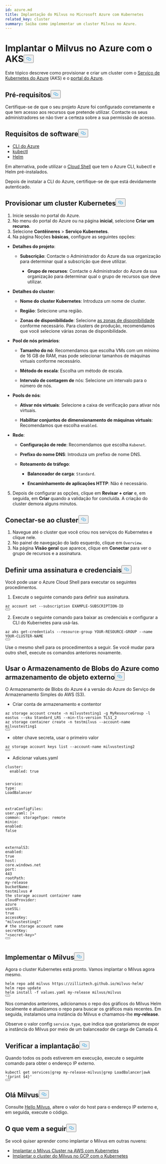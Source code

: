 ```yaml
---
id: azure.md
title: Implantação do Milvus no Microsoft Azure com Kubernetes
related_key: cluster
summary: Saiba como implementar um cluster Milvus no Azure.
---
```

<h1 id="Deploy-Milvus-on-Azure-with-AKS" class="common-anchor-header">Implantar o Milvus no Azure com o AKS<button data-href="#Deploy-Milvus-on-Azure-with-AKS" class="anchor-icon" translate="no">
      <svg translate="no"
        aria-hidden="true"
        focusable="false"
        height="20"
        version="1.1"
        viewBox="0 0 16 16"
        width="16"
      >
        <path
          fill="#0092E4"
          fill-rule="evenodd"
          d="M4 9h1v1H4c-1.5 0-3-1.69-3-3.5S2.55 3 4 3h4c1.45 0 3 1.69 3 3.5 0 1.41-.91 2.72-2 3.25V8.59c.58-.45 1-1.27 1-2.09C10 5.22 8.98 4 8 4H4c-.98 0-2 1.22-2 2.5S3 9 4 9zm9-3h-1v1h1c1 0 2 1.22 2 2.5S13.98 12 13 12H9c-.98 0-2-1.22-2-2.5 0-.83.42-1.64 1-2.09V6.25c-1.09.53-2 1.84-2 3.25C6 11.31 7.55 13 9 13h4c1.45 0 3-1.69 3-3.5S14.5 6 13 6z"
        ></path>
      </svg>
    </button></h1><p>Este tópico descreve como provisionar e criar um cluster com o <a href="https://azure.microsoft.com/en-us/services/kubernetes-service/#overview">Serviço de Kubernetes do Azure</a> (AKS) e o <a href="https://portal.azure.com">portal do Azure</a>.</p>
<h2 id="Prerequisites" class="common-anchor-header">Pré-requisitos<button data-href="#Prerequisites" class="anchor-icon" translate="no">
      <svg translate="no"
        aria-hidden="true"
        focusable="false"
        height="20"
        version="1.1"
        viewBox="0 0 16 16"
        width="16"
      >
        <path
          fill="#0092E4"
          fill-rule="evenodd"
          d="M4 9h1v1H4c-1.5 0-3-1.69-3-3.5S2.55 3 4 3h4c1.45 0 3 1.69 3 3.5 0 1.41-.91 2.72-2 3.25V8.59c.58-.45 1-1.27 1-2.09C10 5.22 8.98 4 8 4H4c-.98 0-2 1.22-2 2.5S3 9 4 9zm9-3h-1v1h1c1 0 2 1.22 2 2.5S13.98 12 13 12H9c-.98 0-2-1.22-2-2.5 0-.83.42-1.64 1-2.09V6.25c-1.09.53-2 1.84-2 3.25C6 11.31 7.55 13 9 13h4c1.45 0 3-1.69 3-3.5S14.5 6 13 6z"
        ></path>
      </svg>
    </button></h2><p>Certifique-se de que o seu projeto Azure foi configurado corretamente e que tem acesso aos recursos que pretende utilizar. Contacte os seus administradores se não tiver a certeza sobre a sua permissão de acesso.</p>
<h2 id="Software-requirements" class="common-anchor-header">Requisitos de software<button data-href="#Software-requirements" class="anchor-icon" translate="no">
      <svg translate="no"
        aria-hidden="true"
        focusable="false"
        height="20"
        version="1.1"
        viewBox="0 0 16 16"
        width="16"
      >
        <path
          fill="#0092E4"
          fill-rule="evenodd"
          d="M4 9h1v1H4c-1.5 0-3-1.69-3-3.5S2.55 3 4 3h4c1.45 0 3 1.69 3 3.5 0 1.41-.91 2.72-2 3.25V8.59c.58-.45 1-1.27 1-2.09C10 5.22 8.98 4 8 4H4c-.98 0-2 1.22-2 2.5S3 9 4 9zm9-3h-1v1h1c1 0 2 1.22 2 2.5S13.98 12 13 12H9c-.98 0-2-1.22-2-2.5 0-.83.42-1.64 1-2.09V6.25c-1.09.53-2 1.84-2 3.25C6 11.31 7.55 13 9 13h4c1.45 0 3-1.69 3-3.5S14.5 6 13 6z"
        ></path>
      </svg>
    </button></h2><ul>
<li><a href="https://docs.microsoft.com/en-us/cli/azure/install-azure-cli#install">CLI do Azure</a></li>
<li><a href="https://kubernetes.io/docs/tasks/tools/">kubectl</a></li>
<li><a href="https://helm.sh/docs/intro/install/">Helm</a></li>
</ul>
<p>Em alternativa, pode utilizar o <a href="https://learn.microsoft.com/en-us/azure/cloud-shell/overview">Cloud Shell</a> que tem o Azure CLI, kubectl e Helm pré-instalados.</p>
<div class="alert note">Depois de instalar a CLI do Azure, certifique-se de que está devidamente autenticado. </div>
<h2 id="Provision-a-Kubernetes-cluster" class="common-anchor-header">Provisionar um cluster Kubernetes<button data-href="#Provision-a-Kubernetes-cluster" class="anchor-icon" translate="no">
      <svg translate="no"
        aria-hidden="true"
        focusable="false"
        height="20"
        version="1.1"
        viewBox="0 0 16 16"
        width="16"
      >
        <path
          fill="#0092E4"
          fill-rule="evenodd"
          d="M4 9h1v1H4c-1.5 0-3-1.69-3-3.5S2.55 3 4 3h4c1.45 0 3 1.69 3 3.5 0 1.41-.91 2.72-2 3.25V8.59c.58-.45 1-1.27 1-2.09C10 5.22 8.98 4 8 4H4c-.98 0-2 1.22-2 2.5S3 9 4 9zm9-3h-1v1h1c1 0 2 1.22 2 2.5S13.98 12 13 12H9c-.98 0-2-1.22-2-2.5 0-.83.42-1.64 1-2.09V6.25c-1.09.53-2 1.84-2 3.25C6 11.31 7.55 13 9 13h4c1.45 0 3-1.69 3-3.5S14.5 6 13 6z"
        ></path>
      </svg>
    </button></h2><ol>
<li>Inicie sessão no portal do Azure.</li>
<li>No menu do portal do Azure ou na página <strong>inicial</strong>, selecione <strong>Criar um recurso</strong>.</li>
<li>Selecione <strong>Contêineres</strong> &gt; <strong>Serviço Kubernetes</strong>.</li>
<li>Na página Noções <strong>básicas</strong>, configure as seguintes opções:</li>
</ol>
<ul>
<li><p><strong>Detalhes do projeto</strong>:</p>
<ul>
<li><p><strong>Subscrição</strong>: Contacte o Administrador do Azure da sua organização para determinar qual a subscrição que deve utilizar.</p>
<ul>
<li><strong>Grupo de recursos</strong>: Contacte o Administrador do Azure da sua organização para determinar qual o grupo de recursos que deve utilizar.</li>
</ul></li>
</ul></li>
<li><p><strong>Detalhes do cluster</strong>:</p>
<ul>
<li><p><strong>Nome do cluster Kubernetes</strong>: Introduza um nome de cluster.</p></li>
<li><p><strong>Região</strong>: Selecione uma região.</p></li>
<li><p><strong>Zonas de disponibilidade</strong>: Selecione <a href="https://docs.microsoft.com/en-us/azure/aks/availability-zones#overview-of-availability-zones-for-aks-clusters">as zonas de disponibilidade</a> conforme necessário. Para clusters de produção, recomendamos que você selecione várias zonas de disponibilidade.</p></li>
</ul></li>
<li><p><strong>Pool de nós primários</strong>:</p>
<ul>
<li><p><strong>Tamanho do nó</strong>: Recomendamos que escolha VMs com um mínimo de 16 GB de RAM, mas pode selecionar tamanhos de máquinas virtuais conforme necessário.</p></li>
<li><p><strong>Método de escala</strong>: Escolha um método de escala.</p></li>
<li><p><strong>Intervalo de contagem de</strong> nós: Selecione um intervalo para o número de nós.</p></li>
</ul></li>
<li><p><strong>Pools de nós</strong>:</p>
<ul>
<li><p><strong>Ativar nós virtuais</strong>: Selecione a caixa de verificação para ativar nós virtuais.</p></li>
<li><p><strong>Habilitar conjuntos de dimensionamento de máquinas virtuais</strong>: Recomendamos que escolha <code translate="no">enabled</code>.</p></li>
</ul></li>
<li><p><strong>Rede</strong>:</p>
<ul>
<li><p><strong>Configuração de rede</strong>: Recomendamos que escolha <code translate="no">Kubenet</code>.</p></li>
<li><p><strong>Prefixo do nome DNS</strong>: Introduza um prefixo de nome DNS.</p></li>
<li><p><strong>Roteamento de tráfego</strong>:</p>
<ul>
<li><p><strong>Balanceador de carga</strong>: <code translate="no">Standard</code>.</p></li>
<li><p><strong>Encaminhamento de aplicações HTTP</strong>: Não é necessário.</p></li>
</ul></li>
</ul></li>
</ul>
<ol start="5">
<li>Depois de configurar as opções, clique em <strong>Revisar + criar</strong> e, em seguida, em <strong>Criar</strong> quando a validação for concluída. A criação do cluster demora alguns minutos.</li>
</ol>
<h2 id="Connect-to-the-cluster" class="common-anchor-header">Conectar-se ao cluster<button data-href="#Connect-to-the-cluster" class="anchor-icon" translate="no">
      <svg translate="no"
        aria-hidden="true"
        focusable="false"
        height="20"
        version="1.1"
        viewBox="0 0 16 16"
        width="16"
      >
        <path
          fill="#0092E4"
          fill-rule="evenodd"
          d="M4 9h1v1H4c-1.5 0-3-1.69-3-3.5S2.55 3 4 3h4c1.45 0 3 1.69 3 3.5 0 1.41-.91 2.72-2 3.25V8.59c.58-.45 1-1.27 1-2.09C10 5.22 8.98 4 8 4H4c-.98 0-2 1.22-2 2.5S3 9 4 9zm9-3h-1v1h1c1 0 2 1.22 2 2.5S13.98 12 13 12H9c-.98 0-2-1.22-2-2.5 0-.83.42-1.64 1-2.09V6.25c-1.09.53-2 1.84-2 3.25C6 11.31 7.55 13 9 13h4c1.45 0 3-1.69 3-3.5S14.5 6 13 6z"
        ></path>
      </svg>
    </button></h2><ol>
<li>Navegue até o cluster que você criou nos serviços do Kubernetes e clique nele.</li>
<li>No painel de navegação do lado esquerdo, clique em <code translate="no">Overview</code>.</li>
<li>Na página <strong>Visão geral</strong> que aparece, clique em <strong>Conectar</strong> para ver o grupo de recursos e a assinatura.</li>
</ol>
<h2 id="Set-a-subscription-and-credentials" class="common-anchor-header">Definir uma assinatura e credenciais<button data-href="#Set-a-subscription-and-credentials" class="anchor-icon" translate="no">
      <svg translate="no"
        aria-hidden="true"
        focusable="false"
        height="20"
        version="1.1"
        viewBox="0 0 16 16"
        width="16"
      >
        <path
          fill="#0092E4"
          fill-rule="evenodd"
          d="M4 9h1v1H4c-1.5 0-3-1.69-3-3.5S2.55 3 4 3h4c1.45 0 3 1.69 3 3.5 0 1.41-.91 2.72-2 3.25V8.59c.58-.45 1-1.27 1-2.09C10 5.22 8.98 4 8 4H4c-.98 0-2 1.22-2 2.5S3 9 4 9zm9-3h-1v1h1c1 0 2 1.22 2 2.5S13.98 12 13 12H9c-.98 0-2-1.22-2-2.5 0-.83.42-1.64 1-2.09V6.25c-1.09.53-2 1.84-2 3.25C6 11.31 7.55 13 9 13h4c1.45 0 3-1.69 3-3.5S14.5 6 13 6z"
        ></path>
      </svg>
    </button></h2><div class="alert note">Você pode usar o Azure Cloud Shell para executar os seguintes procedimentos.</div>
<ol>
<li>Execute o seguinte comando para definir sua assinatura.</li>
</ol>
<pre><code translate="no" class="language-shell">az account set --subscription EXAMPLE-SUBSCRIPTION-ID
<button class="copy-code-btn"></button></code></pre>
<ol start="2">
<li>Execute o seguinte comando para baixar as credenciais e configurar a CLI do Kubernetes para usá-las.</li>
</ol>
<pre><code translate="no" class="language-shell">az aks get-credentials --resource-group YOUR-RESOURCE-GROUP --name YOUR-CLUSTER-NAME
<button class="copy-code-btn"></button></code></pre>
<div class="alert note">
Use o mesmo shell para os procedimentos a seguir. Se você mudar para outro shell, execute os comandos anteriores novamente.</div>
<h2 id="Using-Azure-Blob-Storage-as-external-object-storage" class="common-anchor-header">Usar o Armazenamento de Blobs do Azure como armazenamento de objeto externo<button data-href="#Using-Azure-Blob-Storage-as-external-object-storage" class="anchor-icon" translate="no">
      <svg translate="no"
        aria-hidden="true"
        focusable="false"
        height="20"
        version="1.1"
        viewBox="0 0 16 16"
        width="16"
      >
        <path
          fill="#0092E4"
          fill-rule="evenodd"
          d="M4 9h1v1H4c-1.5 0-3-1.69-3-3.5S2.55 3 4 3h4c1.45 0 3 1.69 3 3.5 0 1.41-.91 2.72-2 3.25V8.59c.58-.45 1-1.27 1-2.09C10 5.22 8.98 4 8 4H4c-.98 0-2 1.22-2 2.5S3 9 4 9zm9-3h-1v1h1c1 0 2 1.22 2 2.5S13.98 12 13 12H9c-.98 0-2-1.22-2-2.5 0-.83.42-1.64 1-2.09V6.25c-1.09.53-2 1.84-2 3.25C6 11.31 7.55 13 9 13h4c1.45 0 3-1.69 3-3.5S14.5 6 13 6z"
        ></path>
      </svg>
    </button></h2><p>O Armazenamento de Blobs do Azure é a versão do Azure do Serviço de Armazenamento Simples do AWS (S3).</p>
<ul>
<li>Criar conta de armazenamento e contentor</li>
</ul>
<pre><code translate="no" class="language-bash">az storage account create -n milvustesting1 -g MyResourceGroup -l eastus --sku Standard_LRS --min-tls-version TLS1_2
az storage container create -n testmilvus --account-name milvustesting1
<button class="copy-code-btn"></button></code></pre>
<ul>
<li>obter chave secreta, usar o primeiro valor</li>
</ul>
<pre><code translate="no" class="language-bash">az storage account keys list --account-name milvustesting2
<button class="copy-code-btn"></button></code></pre>
<ul>
<li>Adicionar values.yaml</li>
</ul>
<pre><code translate="no" class="language-yaml"><span class="hljs-attr">cluster:</span>
  <span class="hljs-attr">enabled:</span> <span class="hljs-literal">true</span>

<span class="hljs-attr">service:</span>
  <span class="hljs-attr">type:</span> <span class="hljs-string">LoadBalancer</span>

<span class="hljs-attr">extraConfigFiles:</span>
  <span class="hljs-attr">user.yaml:</span> <span class="hljs-string">|+
    common:
      storageType: remote
</span>
<span class="hljs-attr">minio:</span>
  <span class="hljs-attr">enabled:</span> <span class="hljs-literal">false</span>

<span class="hljs-attr">externalS3:</span>
  <span class="hljs-attr">enabled:</span> <span class="hljs-literal">true</span>
  <span class="hljs-attr">host:</span> <span class="hljs-string">core.windows.net</span>
  <span class="hljs-attr">port:</span> <span class="hljs-number">443</span>
  <span class="hljs-attr">rootPath:</span> <span class="hljs-string">my-release</span>
  <span class="hljs-attr">bucketName:</span> <span class="hljs-string">testmilvus</span> <span class="hljs-comment"># the storage account container name</span>
  <span class="hljs-attr">cloudProvider:</span> <span class="hljs-string">azure</span>
  <span class="hljs-attr">useSSL:</span> <span class="hljs-literal">true</span>
  <span class="hljs-attr">accessKey:</span> <span class="hljs-string">&quot;milvustesting1&quot;</span> <span class="hljs-comment"># the storage account name</span>
  <span class="hljs-attr">secretKey:</span> <span class="hljs-string">&quot;&lt;secret-key&gt;&quot;</span> 
<button class="copy-code-btn"></button></code></pre>
<h2 id="Deploy-Milvus" class="common-anchor-header">Implementar o Milvus<button data-href="#Deploy-Milvus" class="anchor-icon" translate="no">
      <svg translate="no"
        aria-hidden="true"
        focusable="false"
        height="20"
        version="1.1"
        viewBox="0 0 16 16"
        width="16"
      >
        <path
          fill="#0092E4"
          fill-rule="evenodd"
          d="M4 9h1v1H4c-1.5 0-3-1.69-3-3.5S2.55 3 4 3h4c1.45 0 3 1.69 3 3.5 0 1.41-.91 2.72-2 3.25V8.59c.58-.45 1-1.27 1-2.09C10 5.22 8.98 4 8 4H4c-.98 0-2 1.22-2 2.5S3 9 4 9zm9-3h-1v1h1c1 0 2 1.22 2 2.5S13.98 12 13 12H9c-.98 0-2-1.22-2-2.5 0-.83.42-1.64 1-2.09V6.25c-1.09.53-2 1.84-2 3.25C6 11.31 7.55 13 9 13h4c1.45 0 3-1.69 3-3.5S14.5 6 13 6z"
        ></path>
      </svg>
    </button></h2><p>Agora o cluster Kubernetes está pronto. Vamos implantar o Milvus agora mesmo.</p>
<pre><code translate="no" class="language-bash">helm repo add milvus https://zilliztech.github.io/milvus-helm/
helm repo update
helm install -f values.yaml my-release milvus/milvus
<button class="copy-code-btn"></button></code></pre>
<p>Nos comandos anteriores, adicionamos o repo dos gráficos do Milvus Helm localmente e atualizamos o repo para buscar os gráficos mais recentes. Em seguida, instalamos uma instância do Milvus e chamamos-lhe <strong>my-release</strong>.</p>
<p>Observe o valor config <code translate="no">service.type</code>, que indica que gostaríamos de expor a instância do Milvus por meio de um balanceador de carga de Camada 4.</p>
<h2 id="Verify-the-deployment" class="common-anchor-header">Verificar a implantação<button data-href="#Verify-the-deployment" class="anchor-icon" translate="no">
      <svg translate="no"
        aria-hidden="true"
        focusable="false"
        height="20"
        version="1.1"
        viewBox="0 0 16 16"
        width="16"
      >
        <path
          fill="#0092E4"
          fill-rule="evenodd"
          d="M4 9h1v1H4c-1.5 0-3-1.69-3-3.5S2.55 3 4 3h4c1.45 0 3 1.69 3 3.5 0 1.41-.91 2.72-2 3.25V8.59c.58-.45 1-1.27 1-2.09C10 5.22 8.98 4 8 4H4c-.98 0-2 1.22-2 2.5S3 9 4 9zm9-3h-1v1h1c1 0 2 1.22 2 2.5S13.98 12 13 12H9c-.98 0-2-1.22-2-2.5 0-.83.42-1.64 1-2.09V6.25c-1.09.53-2 1.84-2 3.25C6 11.31 7.55 13 9 13h4c1.45 0 3-1.69 3-3.5S14.5 6 13 6z"
        ></path>
      </svg>
    </button></h2><p>Quando todos os pods estiverem em execução, execute o seguinte comando para obter o endereço IP externo.</p>
<pre><code translate="no" class="language-bash">kubectl get services|grep my-release-milvus|grep LoadBalancer|awk <span class="hljs-string">&#x27;{print $4}&#x27;</span>
<button class="copy-code-btn"></button></code></pre>
<h2 id="Hello-Milvus" class="common-anchor-header">Olá Milvus<button data-href="#Hello-Milvus" class="anchor-icon" translate="no">
      <svg translate="no"
        aria-hidden="true"
        focusable="false"
        height="20"
        version="1.1"
        viewBox="0 0 16 16"
        width="16"
      >
        <path
          fill="#0092E4"
          fill-rule="evenodd"
          d="M4 9h1v1H4c-1.5 0-3-1.69-3-3.5S2.55 3 4 3h4c1.45 0 3 1.69 3 3.5 0 1.41-.91 2.72-2 3.25V8.59c.58-.45 1-1.27 1-2.09C10 5.22 8.98 4 8 4H4c-.98 0-2 1.22-2 2.5S3 9 4 9zm9-3h-1v1h1c1 0 2 1.22 2 2.5S13.98 12 13 12H9c-.98 0-2-1.22-2-2.5 0-.83.42-1.64 1-2.09V6.25c-1.09.53-2 1.84-2 3.25C6 11.31 7.55 13 9 13h4c1.45 0 3-1.69 3-3.5S14.5 6 13 6z"
        ></path>
      </svg>
    </button></h2><p>Consulte <a href="https://milvus.io/docs/v2.3.x/example_code.md">Hello Milvus</a>, altere o valor do host para o endereço IP externo e, em seguida, execute o código.</p>
<h2 id="Whats-next" class="common-anchor-header">O que vem a seguir<button data-href="#Whats-next" class="anchor-icon" translate="no">
      <svg translate="no"
        aria-hidden="true"
        focusable="false"
        height="20"
        version="1.1"
        viewBox="0 0 16 16"
        width="16"
      >
        <path
          fill="#0092E4"
          fill-rule="evenodd"
          d="M4 9h1v1H4c-1.5 0-3-1.69-3-3.5S2.55 3 4 3h4c1.45 0 3 1.69 3 3.5 0 1.41-.91 2.72-2 3.25V8.59c.58-.45 1-1.27 1-2.09C10 5.22 8.98 4 8 4H4c-.98 0-2 1.22-2 2.5S3 9 4 9zm9-3h-1v1h1c1 0 2 1.22 2 2.5S13.98 12 13 12H9c-.98 0-2-1.22-2-2.5 0-.83.42-1.64 1-2.09V6.25c-1.09.53-2 1.84-2 3.25C6 11.31 7.55 13 9 13h4c1.45 0 3-1.69 3-3.5S14.5 6 13 6z"
        ></path>
      </svg>
    </button></h2><p>Se você quiser aprender como implantar o Milvus em outras nuvens:</p>
<ul>
<li><a href="/docs/pt/eks.md">Implantar o Milvus Cluster na AWS com Kubernetes</a></li>
<li><a href="/docs/pt/gcp.md">Implantar o cluster do Milvus no GCP com o Kubernetes</a></li>
</ul>

